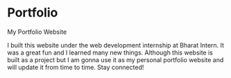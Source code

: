 # Portfolio
 My Portfolio Website

I built this website under the web development internship at Bharat Intern. It was a great fun and I learned many new things. Although this website is built as a project but I am gonna use it as my personal portfolio website and will update it from time to time. Stay connected!
